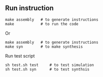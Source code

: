 ## Run instruction

```
make assembly   # to generate instructions
make            # to run the code
```
Or
```
make assembly   # to generate instructions
make syn        # to make synthesis
```

Run test script

```
sh test.sh test     # to test simulation
sh test.sh syn      # to test synthsis
```
